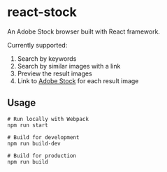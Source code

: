 # react-stock

An Adobe Stock browser built with React framework.

Currently supported:

1. Search by keywords
2. Search by similar images with a link
3. Preview the result images
4. Link to [Adobe Stock](https://stock.adobe.com) for each result image

## Usage

```
# Run locally with Webpack
npm run start

# Build for development
npm run build-dev

# Build for production
npm run build
```